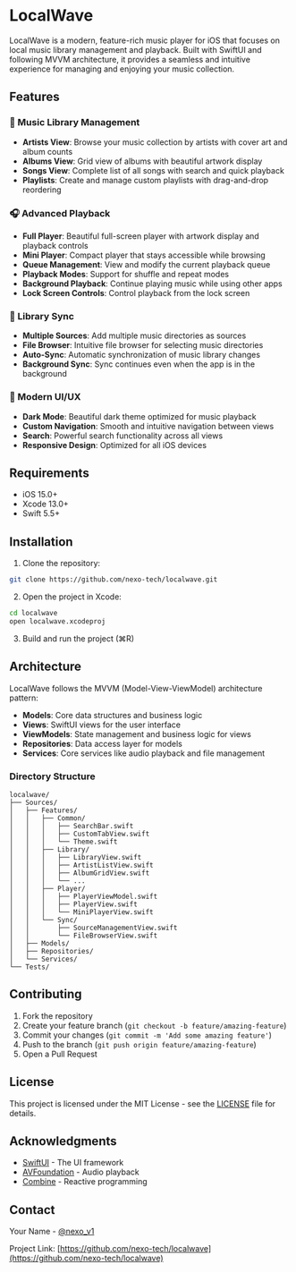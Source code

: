 # LocalWave

LocalWave is a modern, feature-rich music player for iOS that focuses on local music library management and playback. Built with SwiftUI and following MVVM architecture, it provides a seamless and intuitive experience for managing and enjoying your music collection.

## Features

### 🎵 Music Library Management
- **Artists View**: Browse your music collection by artists with cover art and album counts
- **Albums View**: Grid view of albums with beautiful artwork display
- **Songs View**: Complete list of all songs with search and quick playback
- **Playlists**: Create and manage custom playlists with drag-and-drop reordering

### 🎧 Advanced Playback
- **Full Player**: Beautiful full-screen player with artwork display and playback controls
- **Mini Player**: Compact player that stays accessible while browsing
- **Queue Management**: View and modify the current playback queue
- **Playback Modes**: Support for shuffle and repeat modes
- **Background Playback**: Continue playing music while using other apps
- **Lock Screen Controls**: Control playback from the lock screen

### 🔄 Library Sync
- **Multiple Sources**: Add multiple music directories as sources
- **File Browser**: Intuitive file browser for selecting music directories
- **Auto-Sync**: Automatic synchronization of music library changes
- **Background Sync**: Sync continues even when the app is in the background

### 🎨 Modern UI/UX
- **Dark Mode**: Beautiful dark theme optimized for music playback
- **Custom Navigation**: Smooth and intuitive navigation between views
- **Search**: Powerful search functionality across all views
- **Responsive Design**: Optimized for all iOS devices

## Requirements

- iOS 15.0+
- Xcode 13.0+
- Swift 5.5+

## Installation

1. Clone the repository:
```bash
git clone https://github.com/nexo-tech/localwave.git
```

2. Open the project in Xcode:
```bash
cd localwave
open localwave.xcodeproj
```

3. Build and run the project (⌘R)

## Architecture

LocalWave follows the MVVM (Model-View-ViewModel) architecture pattern:

- **Models**: Core data structures and business logic
- **Views**: SwiftUI views for the user interface
- **ViewModels**: State management and business logic for views
- **Repositories**: Data access layer for models
- **Services**: Core services like audio playback and file management

### Directory Structure

```
localwave/
├── Sources/
│   ├── Features/
│   │   ├── Common/
│   │   │   ├── SearchBar.swift
│   │   │   ├── CustomTabView.swift
│   │   │   └── Theme.swift
│   │   ├── Library/
│   │   │   ├── LibraryView.swift
│   │   │   ├── ArtistListView.swift
│   │   │   ├── AlbumGridView.swift
│   │   │   └── ...
│   │   ├── Player/
│   │   │   ├── PlayerViewModel.swift
│   │   │   ├── PlayerView.swift
│   │   │   └── MiniPlayerView.swift
│   │   └── Sync/
│   │       ├── SourceManagementView.swift
│   │       └── FileBrowserView.swift
│   ├── Models/
│   ├── Repositories/
│   └── Services/
└── Tests/
```

## Contributing

1. Fork the repository
2. Create your feature branch (`git checkout -b feature/amazing-feature`)
3. Commit your changes (`git commit -m 'Add some amazing feature'`)
4. Push to the branch (`git push origin feature/amazing-feature`)
5. Open a Pull Request

## License

This project is licensed under the MIT License - see the [LICENSE](LICENSE) file for details.

## Acknowledgments

- [SwiftUI](https://developer.apple.com/xcode/swiftui/) - The UI framework
- [AVFoundation](https://developer.apple.com/av-foundation/) - Audio playback
- [Combine](https://developer.apple.com/documentation/combine) - Reactive programming

## Contact

Your Name - [@nexo_v1](https://twitter.com/nexo_v1)

Project Link: [https://github.com/nexo-tech/localwave](https://github.com/nexo-tech/localwave)
